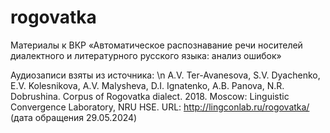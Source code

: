 # rogovatka

Материалы к ВКР «Автоматическое распознавание речи носителей диалектного и литературного русского языка: анализ ошибок»


Аудиозаписи взяты из источника: \n
A.V. Ter-Avanesova, S.V. Dyachenko, E.V. Kolesnikova, A.V. Malysheva, D.I. Ignatenko, A.B. Panova, N.R. Dobrushina. Corpus of Rogovatka dialect. 2018. Moscow: Linguistic Convergence Laboratory, NRU HSE. URL: http://lingconlab.ru/rogovatka/ (дата обращения 29.05.2024)
